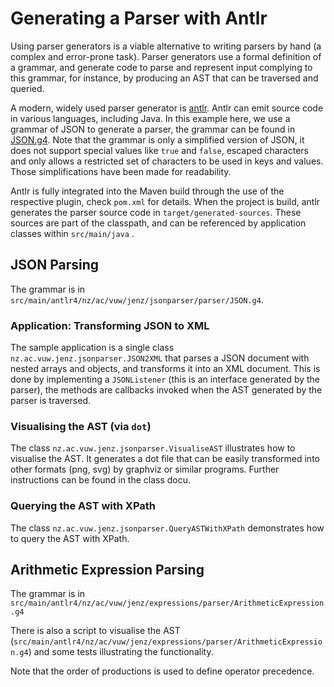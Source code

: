 # Generating a Parser with Antlr

Using parser generators is a viable alternative to writing parsers by hand (a complex and error-prone task). Parser generators use a formal definition of a grammar, 
and generate code to parse and represent input complying to this grammar, for instance, by producing an AST that can be traversed and queried. 

A modern, widely used parser generator is [antlr](https://www.antlr.org/). Antlr can emit source code in various languages, including Java. In this example here, we use a grammar of JSON to generate a parser, 
the grammar can be found in [JSON.g4](src/main/antlr4/nz/ac/vuw/jenz/jsonparser/parser/JSON.g4). Note that the grammar is only a simplified version of JSON, it does not support special values like `true` and `false`, escaped characters and only allows a restricted set of characters to be used in keys and values.
Those simplifications have been made for readability.

Antlr is fully integrated into the Maven build through the use of the respective plugin, check `pom.xml` for details. When the project is build, antlr generates the parser source code in `target/generated-sources`. 
These sources are part of the classpath, and can be referenced by application classes within `src/main/java` . 

## JSON Parsing

The grammar is in `src/main/antlr4/nz/ac/vuw/jenz/jsonparser/parser/JSON.g4`.

### Application: Transforming JSON to XML

The sample application is a single class `nz.ac.vuw.jenz.jsonparser.JSON2XML` that parses a JSON document with nested arrays and objects, and transforms it into an XML document. This is done by implementing 
a `JSONListener` (this is an interface generated by the parser), the methods are callbacks invoked when the AST generated by the parser is traversed.

### Visualising the AST (via `dot`)
The class `nz.ac.vuw.jenz.jsonparser.VisualiseAST` illustrates how to visualise the AST. It generates a dot file that can be easily transformed into other formats (png, svg) by graphviz or
similar programs. Further instructions can be found in the class docu. 

### Querying the AST with XPath

The class `nz.ac.vuw.jenz.jsonparser.QueryASTWithXPath` demonstrates how to query the AST with XPath. 

## Arithmetic Expression Parsing

The grammar is in `src/main/antlr4/nz/ac/vuw/jenz/expressions/parser/ArithmeticExpression.g4`

There is also a script to visualise the AST (`src/main/antlr4/nz/ac/vuw/jenz/expressions/parser/ArithmeticExpression.g4`) and some tests illustrating the functionality.

Note that the order of productions is used to define operator precedence. 


